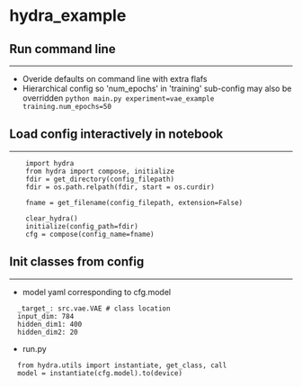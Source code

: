 # hydra_example

## Run command line
-----------------

- Overide defaults on command line with extra flafs
- Hierarchical config so 'num_epochs' in 'training' sub-config may also be overridden
`
  python main.py experiment=vae_example training.num_epochs=50
`

## Load config interactively in notebook
-----------------

```
    import hydra
    from hydra import compose, initialize
    fdir = get_directory(config_filepath)
    fdir = os.path.relpath(fdir, start = os.curdir)
    
    fname = get_filename(config_filepath, extension=False)
    
    clear_hydra()
    initialize(config_path=fdir)
    cfg = compose(config_name=fname)
```

## Init classes from config
-----------------

- model yaml corresponding to cfg.model

```
  _target_: src.vae.VAE # class location
  input_dim: 784
  hidden_dim1: 400
  hidden_dim2: 20
```

- run.py

```
  from hydra.utils import instantiate, get_class, call
  model = instantiate(cfg.model).to(device)
```
